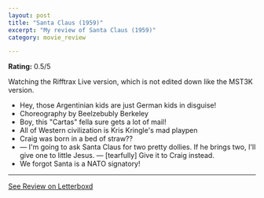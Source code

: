 ```yaml
---
layout: post
title: "Santa Claus (1959)"
excerpt: "My review of Santa Claus (1959)"
category: movie_review

---
```


**Rating:** 0.5/5

Watching the Rifftrax Live version, which is not edited down like the MST3K version.

* Hey, those Argentinian kids are just German kids in disguise!
* Choreography by Beelzebubly Berkeley 
* Boy, this "Cartas" fella sure gets a lot of mail!
* All of Western civilization is Kris Kringle's mad playpen
* Craig was born in a bed of straw??
* — I'm going to ask Santa Claus for two pretty dollies. If he brings two, I'll give one to little Jesus. — [tearfully] Give it to Craig instead.
* We forgot Santa is a NATO signatory!

<hr>

[See Review on Letterboxd](https://boxd.it/9haQWV)
